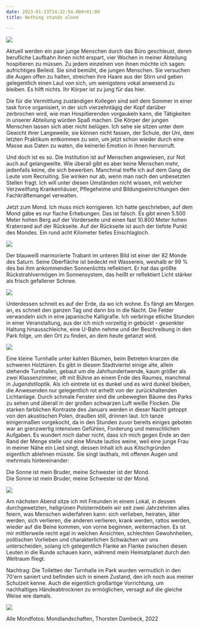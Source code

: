 ```yaml
---
date: 2023-01-23T14:22:54.000+01:00
title: Nothing stands alone

---
```

![](/uploads/januar-blauweiss.jpg)

Aktuell werden ein paar junge Menschen durch das Büro geschleust, deren berufliche Laufbahn ihnen nicht erspart, vier Wochen in meiner Abteilung hospitieren zu müssen. Zu jedem einzelnen von ihnen möchte ich sagen: aufrichtiges Beileid. Sie sind bemüht, die jungen Menschen. Sie versuchen die Augen offen zu halten, streichen ihre Haare aus der Stirn und geben gelegentlich einen Laut von sich, um wenigstens vokal anwesend zu bleiben. Es hilft nichts. Ihr Körper ist zu jung für das hier.

Die für die Vermittlung zuständigen Kollegen sind seit dem Sommer in einer task force organisiert, in der sich vierzehntägig der Kopf darüber zerbrochen wird, wie man Hospitierenden vorgaukeln kann, die Tätigkeiten in unserer Abteilung würden Spaß machen. Die Körper der jungen Menschen lassen sich aber nicht belügen. Ich sehe sie sitzen unter dem Gewicht ihrer Langeweile, sie können nicht fassen, der Schule, der Uni, dem letzten Praktikum entkommen zu sein, um jetzt schon wieder durch eine Masse aus Daten zu waten, die keinerlei Emotion in ihnen hervorruft.

Und doch ist es so. Die Institution ist auf Menschen angewiesen, zur Not auch auf gelangweilte. Wie überall gibt es aber keine Menschen mehr, jedenfalls keine, die sich bewerben. Manchmal treffe ich auf dem Gang die Leute vom Recruiting. Sie winken nur ab, wenn man nach den unbesetzten Stellen fragt. Ich will unter diesen Umständen nicht wissen, mit welcher Verzweilfung Krankenhäuser, Pflegeheime und Bildungseinrichtungen den Fachkräftemangel verwalten.

Jetzt zum Mond. Ich muss mich korrigieren. Ich hatte geschrieben, auf dem Mond gäbe es nur flache Erhebungen. Das ist falsch. Es gibt einen 5.500 Meter hohen Berg auf der Vorderseite und einen fast 10.800 Meter hohen Kraterrand auf der Rückseite. Auf der Rückseite ist auch der tiefste Punkt des Mondes. Ein rund acht Kilometer tiefes Einschlagloch.

![](/uploads/krater-theophilus-im-mare-nectaris.jpg)

Der blauweiß marmorierte Trabant im unteren Bild ist einer der 82 Monde des Saturn. Seine Oberfläche ist  bedeckt mit Wassereis, weshalb er 99 % des bei ihm ankommenden Sonnenlichts reflektiert. Er hat das größte Rückstrahlvermögen im Sonnensystem, das heißt er reflektiert Licht stärker als frisch gefallener Schnee.

![](/uploads/saturnmond-enceladus.jpg)

Unterdessen schneit es auf der Erde, da wo ich wohne. Es fängt am Morgen an, es schneit den ganzen Tag und dann bis in die Nacht. Die Felder verwandeln sich in eine japanische Kalligrafie. Ich verbringe etliche Stunden in einer Veranstaltung, aus der ich mich vorzeitig in gebückt - gesenkter Haltung hinausschleiche, eine U-Bahn nehme und der Beschreibung in den Park folge, um den Ort zu finden, an dem heute getanzt wird.

![](/uploads/januar-nacht.jpg)

Eine kleine Turnhalle unter kahlen Bäumen, beim Betreten knarzen die schweren Holztüren. Es gibt in diesem Stadtviertel einige alte, allein stehende Turnhallen, gebaut um die Jahrhundertwende, kaum größer als zwei Klassenzimmer, oft mit Bühne an einem Ende des Raumes, manchmal in Jugendstiloptik. Als ich eintrete ist es dunkel und es wird dunkel bleiben, die Anwesenden nur gelegentlich rot erhellt von der zurückhaltenden Lichtanlage. Durch schmale Fenster sind die  unbewegten Bäume des Parks zu sehen und überall in der großen schwarzen Luft weiße Flocken. Die starken farblichen Kontraste des Januars werden in dieser Nacht getoppt von den akustischen Polen, draußen still, drinnen laut. Ich tanze einigermaßen vorgekocht, da in den Stunden zuvor bereits einiges geboten war an grenzwertig intensiven Gefühlen, Forderung und menschlichen Aufgaben. Es wundert mich daher nicht, dass ich mich gegen Ende an den Rand der Menge stelle und eine Minute lautlos weine, weil eine junge Frau in meiner Nähe ein Lied singt, dessen Inhalt ich aus Kitschgründen eigentlich ablehnen müsste. Sie singt lauthals, mit offenen Augen und mehrmals hintereinander:

Die Sonne ist mein Bruder, meine Schwester ist der Mond.  
Die Sonne ist mein Bruder, meine Schwester ist der Mond.

![](/uploads/astronaut-1.jpg)

Am nächsten Abend sitze ich mit Freunden in einem Lokal, in dessen durchgewetzten, hellgrünen Polstermöbeln wir seit zwei Jahrzehnten alles feiern, was Menschen widerfahren kann: sich verlieben, heiraten, älter werden, sich verlieren, die anderen verlieren, krank werden, ratlos werden, wieder auf die Beine kommen, von vorne beginnen, weitermachen. Es ist mir mittlerweile recht egal in welchen Ansichten, schlechten Gewohnheiten, politischen Vorlieben und charakterlichen Schwächen wir uns unterscheiden, solang ich gelegentlich Flanke an Flanke zwischen diesen Leuten in die Runde schauen kann, während mein Heimatplanet durch den Weltraum fliegt.

Nachtrag: Die Toiletten der Turnhalle im Park wurden vermutlich in den 70'ern saniert und befinden sich in einem Zustand, den ich noch aus meiner Schulzeit kenne. Auch die eigentlich großartige Vorrichtung, um nachhaltiges Händeabtrocknen zu ermöglichen, versagt auf die gleiche Weise wie damals.

![](/uploads/turnhalle_t.jpg)

Alle Mondfotos: Mondlandschaften, Thorsten Dambeck, 2022